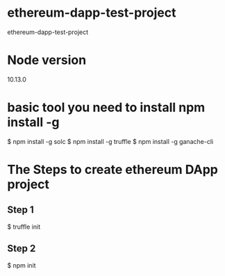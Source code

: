 # ethereum-dapp-test-project
ethereum-dapp-test-project

# Node version
10.13.0
# basic tool you need to install npm install -g
$ npm install -g solc
$ npm install -g truffle
$ npm install -g ganache-cli

# The Steps to create ethereum DApp project 
## Step 1 
$ truffle init

## Step 2
$ npm init

